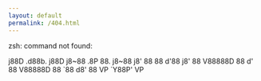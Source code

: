 ```yaml
---
layout: default
permalink: /404.html
---
```


zsh: command not found:
<p>
                             j88D   .d88b.    j88D  
                            j8~88  .8P  88.  j8~88  
                           j8' 88  88  d'88 j8' 88  
                           V88888D 88 d' 88 V88888D 
                               88  `88  d8'     88  
                               VP   `Y88P'      VP  
</p>
